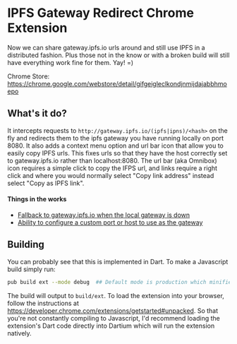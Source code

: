 IPFS Gateway Redirect Chrome Extension
======================================
Now we can share gateway.ipfs.io urls around and still use IPFS in a distributed
fashion. Plus those not in the know or with a broken build will still have
everything work fine for them. Yay! =)  

Chrome Store: https://chrome.google.com/webstore/detail/gifgeigleclkondjnmijdajabbhmoepo

What's it do?
-------------
It intercepts requests to ```http://gateway.ipfs.io/(ipfs|ipns)/<hash>``` on the
fly and redirects them to the ipfs gateway you have running locally on
port 8080. It also adds a context menu option and url bar icon that allow you
to easily copy IPFS urls. This fixes urls so that they have the host correctly
set to gateway.ipfs.io rather than localhost:8080. The url bar (aka Omnibox) icon 
requires a simple click to copy the IFPS url, and links require a right click
and where you would normally select "Copy link address" instead select "Copy as IPFS link".

#### Things in the works
* [Fallback to gateway.ipfs.io when the local gateway is down](https://github.com/dylanPowers/ipfs-chrome-extension/issues/2)
* [Ability to configure a custom port or host to use as the gateway](https://github.com/dylanPowers/ipfs-chrome-extension/issues/3)

Building
--------
You can probably see that this is implemented in Dart. To make a Javascript
build simply run:
```sh
pub build ext --mode debug  ## Default mode is production which minifies the JS
```
The build will output to ```build/ext```. To load the extension into your
browser, follow the instructions at
https://developer.chrome.com/extensions/getstarted#unpacked. So that you're not
constantly compiling to Javascript, I'd recommend loading the extension's Dart
code directly into Dartium which will run the extension natively.
